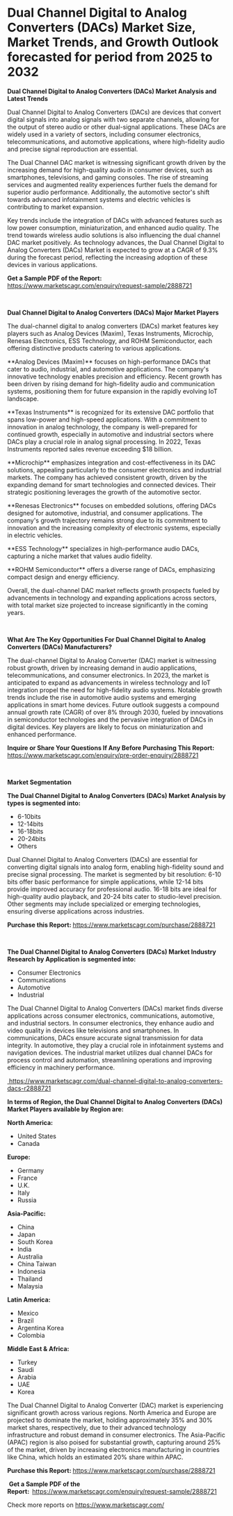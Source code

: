 <p><h1>Dual Channel Digital to Analog Converters (DACs) Market Size, Market Trends, and Growth Outlook forecasted for period from 2025 to 2032</h1></p><p><strong>Dual Channel Digital to Analog Converters (DACs) Market Analysis and Latest Trends</strong></p>
<p><p>Dual Channel Digital to Analog Converters (DACs) are devices that convert digital signals into analog signals with two separate channels, allowing for the output of stereo audio or other dual-signal applications. These DACs are widely used in a variety of sectors, including consumer electronics, telecommunications, and automotive applications, where high-fidelity audio and precise signal reproduction are essential.</p><p>The Dual Channel DAC market is witnessing significant growth driven by the increasing demand for high-quality audio in consumer devices, such as smartphones, televisions, and gaming consoles. The rise of streaming services and augmented reality experiences further fuels the demand for superior audio performance. Additionally, the automotive sector's shift towards advanced infotainment systems and electric vehicles is contributing to market expansion.</p><p>Key trends include the integration of DACs with advanced features such as low power consumption, miniaturization, and enhanced audio quality. The trend towards wireless audio solutions is also influencing the dual channel DAC market positively. As technology advances, the Dual Channel Digital to Analog Converters (DACs) Market is expected to grow at a CAGR of 9.3% during the forecast period, reflecting the increasing adoption of these devices in various applications.</p></p>
<p><strong>Get a Sample PDF of the Report:&nbsp;</strong> <a href="https://www.marketscagr.com/enquiry/request-sample/2888721?utm_campaign=3308&utm_medium=2&utm_source=Github&utm_content=ia&utm_term=14032025&utm_id=dual-channel-digital-to-analog-converters-dacs">https://www.marketscagr.com/enquiry/request-sample/2888721</a></p>
<p>&nbsp;</p>
<p><strong>Dual Channel Digital to Analog Converters (DACs) Major Market Players</strong></p>
<p><p>The dual-channel digital to analog converters (DACs) market features key players such as Analog Devices (Maxim), Texas Instruments, Microchip, Renesas Electronics, ESS Technology, and ROHM Semiconductor, each offering distinctive products catering to various applications.</p><p>**Analog Devices (Maxim)** focuses on high-performance DACs that cater to audio, industrial, and automotive applications. The company's innovative technology enables precision and efficiency. Recent growth has been driven by rising demand for high-fidelity audio and communication systems, positioning them for future expansion in the rapidly evolving IoT landscape.</p><p>**Texas Instruments** is recognized for its extensive DAC portfolio that spans low-power and high-speed applications. With a commitment to innovation in analog technology, the company is well-prepared for continued growth, especially in automotive and industrial sectors where DACs play a crucial role in analog signal processing. In 2022, Texas Instruments reported sales revenue exceeding $18 billion.</p><p>**Microchip** emphasizes integration and cost-effectiveness in its DAC solutions, appealing particularly to the consumer electronics and industrial markets. The company has achieved consistent growth, driven by the expanding demand for smart technologies and connected devices. Their strategic positioning leverages the growth of the automotive sector.</p><p>**Renesas Electronics** focuses on embedded solutions, offering DACs designed for automotive, industrial, and consumer applications. The company's growth trajectory remains strong due to its commitment to innovation and the increasing complexity of electronic systems, especially in electric vehicles.</p><p>**ESS Technology** specializes in high-performance audio DACs, capturing a niche market that values audio fidelity. </p><p>**ROHM Semiconductor** offers a diverse range of DACs, emphasizing compact design and energy efficiency.</p><p>Overall, the dual-channel DAC market reflects growth prospects fueled by advancements in technology and expanding applications across sectors, with total market size projected to increase significantly in the coming years.</p></p>
<p>&nbsp;</p>
<p><strong>What Are The Key Opportunities For Dual Channel Digital to Analog Converters (DACs) Manufacturers?</strong></p>
<p><p>The dual-channel Digital to Analog Converter (DAC) market is witnessing robust growth, driven by increasing demand in audio applications, telecommunications, and consumer electronics. In 2023, the market is anticipated to expand as advancements in wireless technology and IoT integration propel the need for high-fidelity audio systems. Notable growth trends include the rise in automotive audio systems and emerging applications in smart home devices. Future outlook suggests a compound annual growth rate (CAGR) of over 8% through 2030, fueled by innovations in semiconductor technologies and the pervasive integration of DACs in digital devices. Key players are likely to focus on miniaturization and enhanced performance.</p></p>
<p><strong>Inquire or Share Your Questions If Any Before Purchasing This Report:</strong> <a href="https://www.marketscagr.com/enquiry/pre-order-enquiry/2888721?utm_campaign=3308&utm_medium=2&utm_source=Github&utm_content=ia&utm_term=14032025&utm_id=dual-channel-digital-to-analog-converters-dacs">https://www.marketscagr.com/enquiry/pre-order-enquiry/2888721</a></p>
<p>&nbsp;</p>
<p><strong>Market Segmentation</strong></p>
<p><strong>The Dual Channel Digital to Analog Converters (DACs) Market Analysis by types is segmented into:</strong></p>
<p><ul><li>6-10bits</li><li>12-14bits</li><li>16-18bits</li><li>20-24bits</li><li>Others</li></ul></p>
<p><p>Dual Channel Digital to Analog Converters (DACs) are essential for converting digital signals into analog form, enabling high-fidelity sound and precise signal processing. The market is segmented by bit resolution: 6-10 bits offer basic performance for simple applications, while 12-14 bits provide improved accuracy for professional audio. 16-18 bits are ideal for high-quality audio playback, and 20-24 bits cater to studio-level precision. Other segments may include specialized or emerging technologies, ensuring diverse applications across industries.</p></p>
<p><strong>Purchase this Report:&nbsp;</strong><a href="https://www.marketscagr.com/purchase/2888721?utm_campaign=3308&utm_medium=2&utm_source=Github&utm_content=ia&utm_term=14032025&utm_id=dual-channel-digital-to-analog-converters-dacs">https://www.marketscagr.com/purchase/2888721</a></p>
<p>&nbsp;</p>
<p><strong>The Dual Channel Digital to Analog Converters (DACs) Market Industry Research by Application is segmented into:</strong></p>
<p><ul><li>Consumer Electronics</li><li>Communications</li><li>Automotive</li><li>Industrial</li></ul></p>
<p><p>The Dual Channel Digital to Analog Converters (DACs) market finds diverse applications across consumer electronics, communications, automotive, and industrial sectors. In consumer electronics, they enhance audio and video quality in devices like televisions and smartphones. In communications, DACs ensure accurate signal transmission for data integrity. In automotive, they play a crucial role in infotainment systems and navigation devices. The industrial market utilizes dual channel DACs for process control and automation, streamlining operations and improving efficiency in machinery performance.</p></p>
<p><a href="https://www.marketscagr.com/dual-channel-digital-to-analog-converters-dacs-r2888721?utm_campaign=3308&utm_medium=2&utm_source=Github&utm_content=ia&utm_term=14032025&utm_id=dual-channel-digital-to-analog-converters-dacs">&nbsp;https://www.marketscagr.com/dual-channel-digital-to-analog-converters-dacs-r2888721</a></p>
<p><strong>In terms of Region, the Dual Channel Digital to Analog Converters (DACs) Market Players available by Region are:</strong></p>
<p>
    <p> <strong> North America: </strong>
        <ul>
            <li>United States</li>
            <li>Canada</li>
        </ul>
        </p> 
    <p> <strong> Europe: </strong>
        <ul>
            <li>Germany</li>
            <li>France</li>
            <li>U.K.</li>
            <li>Italy</li>
            <li>Russia</li>
        </ul>
        </p> 
    <p> <strong> Asia-Pacific: </strong>
        <ul>
            <li>China</li>
            <li>Japan</li>
            <li>South Korea</li>
            <li>India</li>
            <li>Australia</li>
            <li>China Taiwan</li>
            <li>Indonesia</li>
            <li>Thailand</li>
            <li>Malaysia</li>
        </ul>
        </p> 
    <p> <strong> Latin America: </strong>
        <ul>
            <li>Mexico</li>
            <li>Brazil</li>
            <li>Argentina Korea</li>
            <li>Colombia</li>
        </ul>
        </p> 
    <p> <strong> Middle East & Africa: </strong>
        <ul>
            <li>Turkey</li>
            <li>Saudi</li>
            <li>Arabia</li>
            <li>UAE</li>
            <li>Korea</li>
        </ul>
    </p>
    </p>
<p><p>The Dual Channel Digital to Analog Converter (DAC) market is experiencing significant growth across various regions. North America and Europe are projected to dominate the market, holding approximately 35% and 30% market shares, respectively, due to their advanced technology infrastructure and robust demand in consumer electronics. The Asia-Pacific (APAC) region is also poised for substantial growth, capturing around 25% of the market, driven by increasing electronics manufacturing in countries like China, which holds an estimated 20% share within APAC.</p></p>
<p><strong>Purchase this Report: </strong><a href="https://www.marketscagr.com/purchase/2888721?utm_campaign=3308&utm_medium=2&utm_source=Github&utm_content=ia&utm_term=14032025&utm_id=dual-channel-digital-to-analog-converters-dacs">https://www.marketscagr.com/purchase/2888721</a></p>
<p>&nbsp;<strong>Get a Sample PDF of the Report:&nbsp;&nbsp;</strong><a href="https://www.marketscagr.com/enquiry/request-sample/2888721?utm_campaign=3308&utm_medium=2&utm_source=Github&utm_content=ia&utm_term=14032025&utm_id=dual-channel-digital-to-analog-converters-dacs">https://www.marketscagr.com/enquiry/request-sample/2888721</a></p>
<p><strong></strong></p>
<p>Check more reports on <a href="https://www.marketscagr.com/?utm_campaign=3308&utm_medium=2&utm_source=Github&utm_content=ia&utm_term=14032025&utm_id=dual-channel-digital-to-analog-converters-dacs">https://www.marketscagr.com/</a></p>